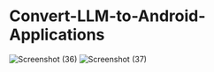 # Convert-LLM-to-Android-Applications
![Screenshot (36)](https://github.com/santhoshmlops/Convert-LLM-to-Android-Applications/assets/133121635/3841e812-0699-4c14-8b24-4e5bc8b816b2)
![Screenshot (37)](https://github.com/santhoshmlops/Convert-LLM-to-Android-Applications/assets/133121635/f2165cc7-c3c6-46d2-8fe1-4e9c776e6dea)
